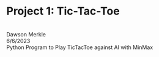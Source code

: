 # Project 1: Tic-Tac-Toe
<br /> Dawson Merkle <br />
6/6/2023 <br />
Python Program to Play TicTacToe against AI with MinMax
